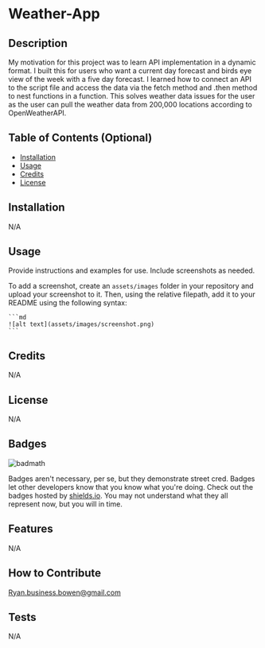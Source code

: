 # Weather-App

## Description

My motivation for this project was to learn API implementation in a dynamic format. I built this for users who want a current day forecast and birds eye view of the week with a five day forecast. I learned how to connect an API to the script file and access the data via the fetch method and .then method to nest functions in a function. This solves weather data issues for the user as the user can pull the weather data from 200,000 locations according to OpenWeatherAPI.

## Table of Contents (Optional)

- [Installation](#installation)
- [Usage](#usage)
- [Credits](#credits)
- [License](#license)

## Installation

N/A

## Usage

Provide instructions and examples for use. Include screenshots as needed.

To add a screenshot, create an `assets/images` folder in your repository and upload your screenshot to it. Then, using the relative filepath, add it to your README using the following syntax:

    ```md
    ![alt text](assets/images/screenshot.png)
    ```

## Credits

N/A

## License

N/A

## Badges

![badmath](https://img.shields.io/github/languages/top/lernantino/badmath)

Badges aren't necessary, per se, but they demonstrate street cred. Badges let other developers know that you know what you're doing. Check out the badges hosted by [shields.io](https://shields.io/). You may not understand what they all represent now, but you will in time.

## Features

N/A

## How to Contribute

Ryan.business.bowen@gmail.com

## Tests

N/A